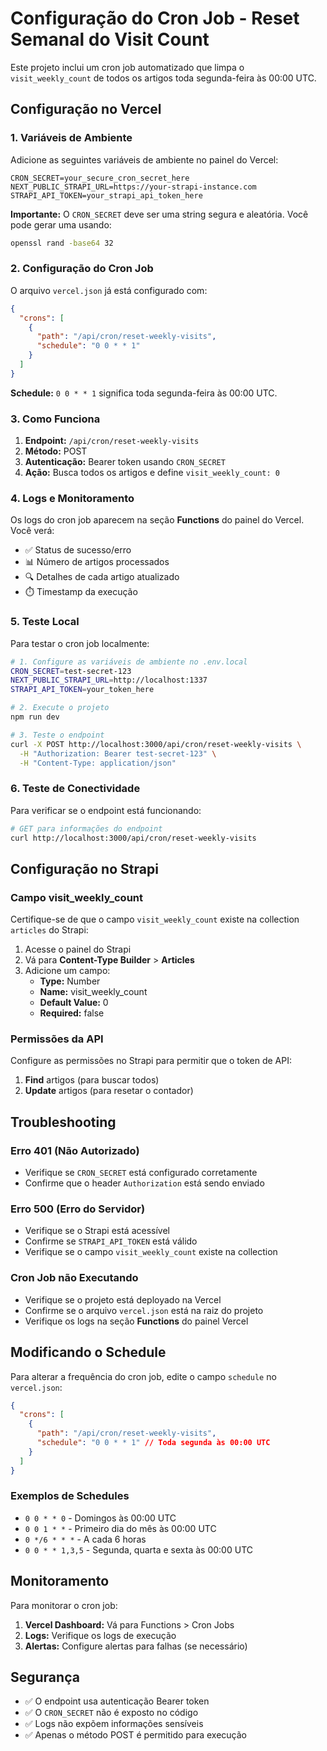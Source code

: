 # Configuração do Cron Job - Reset Semanal do Visit Count

Este projeto inclui um cron job automatizado que limpa o `visit_weekly_count` de todos os artigos toda segunda-feira às 00:00 UTC.

## Configuração no Vercel

### 1. Variáveis de Ambiente

Adicione as seguintes variáveis de ambiente no painel do Vercel:

```env
CRON_SECRET=your_secure_cron_secret_here
NEXT_PUBLIC_STRAPI_URL=https://your-strapi-instance.com
STRAPI_API_TOKEN=your_strapi_api_token_here
```

**Importante:** O `CRON_SECRET` deve ser uma string segura e aleatória. Você pode gerar uma usando:

```bash
openssl rand -base64 32
```

### 2. Configuração do Cron Job

O arquivo `vercel.json` já está configurado com:

```json
{
  "crons": [
    {
      "path": "/api/cron/reset-weekly-visits",
      "schedule": "0 0 * * 1"
    }
  ]
}
```

**Schedule:** `0 0 * * 1` significa toda segunda-feira às 00:00 UTC.

### 3. Como Funciona

1. **Endpoint:** `/api/cron/reset-weekly-visits`
2. **Método:** POST
3. **Autenticação:** Bearer token usando `CRON_SECRET`
4. **Ação:** Busca todos os artigos e define `visit_weekly_count: 0`

### 4. Logs e Monitoramento

Os logs do cron job aparecem na seção **Functions** do painel do Vercel. Você verá:

- ✅ Status de sucesso/erro
- 📊 Número de artigos processados
- 🔍 Detalhes de cada artigo atualizado
- ⏱️ Timestamp da execução

### 5. Teste Local

Para testar o cron job localmente:

```bash
# 1. Configure as variáveis de ambiente no .env.local
CRON_SECRET=test-secret-123
NEXT_PUBLIC_STRAPI_URL=http://localhost:1337
STRAPI_API_TOKEN=your_token_here

# 2. Execute o projeto
npm run dev

# 3. Teste o endpoint
curl -X POST http://localhost:3000/api/cron/reset-weekly-visits \
  -H "Authorization: Bearer test-secret-123" \
  -H "Content-Type: application/json"
```

### 6. Teste de Conectividade

Para verificar se o endpoint está funcionando:

```bash
# GET para informações do endpoint
curl http://localhost:3000/api/cron/reset-weekly-visits
```

## Configuração no Strapi

### Campo visit_weekly_count

Certifique-se de que o campo `visit_weekly_count` existe na collection `articles` do Strapi:

1. Acesse o painel do Strapi
2. Vá para **Content-Type Builder** > **Articles**
3. Adicione um campo:
   - **Type:** Number
   - **Name:** visit_weekly_count
   - **Default Value:** 0
   - **Required:** false

### Permissões da API

Configure as permissões no Strapi para permitir que o token de API:

1. **Find** artigos (para buscar todos)
2. **Update** artigos (para resetar o contador)

## Troubleshooting

### Erro 401 (Não Autorizado)

- Verifique se `CRON_SECRET` está configurado corretamente
- Confirme que o header `Authorization` está sendo enviado

### Erro 500 (Erro do Servidor)

- Verifique se o Strapi está acessível
- Confirme se `STRAPI_API_TOKEN` está válido
- Verifique se o campo `visit_weekly_count` existe na collection

### Cron Job não Executando

- Verifique se o projeto está deployado na Vercel
- Confirme se o arquivo `vercel.json` está na raiz do projeto
- Verifique os logs na seção **Functions** do painel Vercel

## Modificando o Schedule

Para alterar a frequência do cron job, edite o campo `schedule` no `vercel.json`:

```json
{
  "crons": [
    {
      "path": "/api/cron/reset-weekly-visits",
      "schedule": "0 0 * * 1" // Toda segunda às 00:00 UTC
    }
  ]
}
```

### Exemplos de Schedules

- `0 0 * * 0` - Domingos às 00:00 UTC
- `0 0 1 * *` - Primeiro dia do mês às 00:00 UTC
- `0 */6 * * *` - A cada 6 horas
- `0 0 * * 1,3,5` - Segunda, quarta e sexta às 00:00 UTC

## Monitoramento

Para monitorar o cron job:

1. **Vercel Dashboard:** Vá para Functions > Cron Jobs
2. **Logs:** Verifique os logs de execução
3. **Alertas:** Configure alertas para falhas (se necessário)

## Segurança

- ✅ O endpoint usa autenticação Bearer token
- ✅ O `CRON_SECRET` não é exposto no código
- ✅ Logs não expõem informações sensíveis
- ✅ Apenas o método POST é permitido para execução
